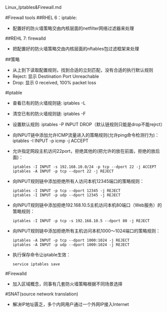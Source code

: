 Linux_Iptables&Firewall.md

#Firewall tools
##RHEL 6：iptable:
- 配置好的防火墙策略交由内核层面的netfilter网络过滤器来处理

##REHL 7: firewalld
- 把配置好的防火墙策略交由内核层面的nftables包过滤框架来处理

##策略
- 从上到下读取配置规则，找到合适的立刻匹配，没有合适的执行默认规则
- Reject: 显示 Destination Port Unreachable
- Drop: 显示 0 received, 100% packet loss

#Iptable
- 查看已有的防火墙规则链: iptables -L
- 清空已有的防火墙规则链: iptables -F
- 设置默认规则: iptables -P INPUT DROP（默认链规则只能是drop不能rejrct）
- 向INPUT链中添加允许ICMP流量进入的策略规则(允许ping命令检测行为)：iptables -I INPUT -p icmp -j ACCEPT
- 允许指定网段主机访问22port，拒绝其他的(把允许的放在前面，拒绝的放后面)：
	
	```
	iptables -I INPUT -s 192.168.10.0/24 -p tcp --dport 22 -j ACCEPT
	iptables -A INPUT -p tcp --dport 22 -j REJECT
	```
- 向INPUT规则链中添加拒绝所有人访问本机12345端口的策略规则：
	
	```
	iptables -I INPUT -p tcp --dport 12345 -j REJECT
	iptables -I INPUT -p udp --dport 12345 -j REJECT
	```

- 向INPUT规则链中添加拒绝192.168.10.5主机访问本机80端口（Web服务）的策略规则：

	```
	iptables -I INPUT -p tcp -s 192.168.10.5 --dport 80 -j REJECT
	```

- 向INPUT规则链中添加拒绝所有主机访问本机1000～1024端口的策略规则：

	```
	iptables -A INPUT -p tcp --dport 1000:1024 -j REJECT
	iptables -A INPUT -p udp --dport 1000:1024 -j REJECT
	```

- 执行保存命令让iptable生效：
	
	```
	service iptables save
	```

#Firewalld
- 加入区域概念，同事有几套防火墙策略根据不同场景选择

#SNAT(source network translation)
- 解决IP地址匮乏，多个内网用户通过一个外网IP接入Internet
